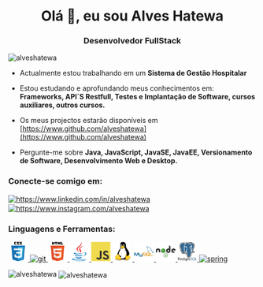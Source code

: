 <h1 align="center">Olá 👋, eu sou Alves Hatewa</h1>
<h3 align="center">Desenvolvedor FullStack</h3>

<p align="left"> <img src="https://komarev.com/ghpvc/?username=alveshatewa&label=Profile%20views&color=0e75b6&style=flat" alt="alveshatewa" /> </p>

- Actualmente estou trabalhando em um  **Sistema de Gestão Hospitalar**

- Estou estudando e aprofundando meus conhecimentos em: **Frameworks, API´S Restfull, Testes e Implantação de Software, cursos auxiliares, outros cursos.**

- Os meus projectos estarão disponíveis em [https://www.github.com/alveshatewa](https://www.github.com/alveshatewa)

- Pergunte-me sobre **Java, JavaScript, JavaSE, JavaEE, Versionamento de Software, Desenvolvimento Web e Desktop.**

<h3 align="left">Conecte-se comigo em:</h3>
<p align="left">
<a href="https://linkedin.com/in/https://www.linkedin.com/in/alveshatewa" target="blank"><img align="center" src="https://raw.githubusercontent.com/rahuldkjain/github-profile-readme-generator/master/src/images/icons/Social/linked-in-alt.svg" alt="https://www.linkedin.com/in/alveshatewa" height="30" width="40" /></a>
<a href="https://instagram.com/https://www.instagram.com/alveshatewa" target="blank"><img align="center" src="https://raw.githubusercontent.com/rahuldkjain/github-profile-readme-generator/master/src/images/icons/Social/instagram.svg" alt="https://www.instagram.com/alveshatewa" height="30" width="40" /></a>
</p>

<h3 align="left">Linguagens e Ferramentas:</h3>
<p align="left"> <a href="https://www.w3schools.com/css/" target="_blank" rel="noreferrer"> <img src="https://raw.githubusercontent.com/devicons/devicon/master/icons/css3/css3-original-wordmark.svg" alt="css3" width="40" height="40"/> </a> <a href="https://git-scm.com/" target="_blank" rel="noreferrer"> <img src="https://www.vectorlogo.zone/logos/git-scm/git-scm-icon.svg" alt="git" width="40" height="40"/> </a> <a href="https://www.w3.org/html/" target="_blank" rel="noreferrer"> <img src="https://raw.githubusercontent.com/devicons/devicon/master/icons/html5/html5-original-wordmark.svg" alt="html5" width="40" height="40"/> </a> <a href="https://www.java.com" target="_blank" rel="noreferrer"> <img src="https://raw.githubusercontent.com/devicons/devicon/master/icons/java/java-original.svg" alt="java" width="40" height="40"/> </a> <a href="https://developer.mozilla.org/en-US/docs/Web/JavaScript" target="_blank" rel="noreferrer"> <img src="https://raw.githubusercontent.com/devicons/devicon/master/icons/javascript/javascript-original.svg" alt="javascript" width="40" height="40"/> </a> <a href="https://www.linux.org/" target="_blank" rel="noreferrer"> <img src="https://raw.githubusercontent.com/devicons/devicon/master/icons/linux/linux-original.svg" alt="linux" width="40" height="40"/> </a> <a href="https://www.mysql.com/" target="_blank" rel="noreferrer"> <img src="https://raw.githubusercontent.com/devicons/devicon/master/icons/mysql/mysql-original-wordmark.svg" alt="mysql" width="40" height="40"/> </a> <a href="https://nodejs.org" target="_blank" rel="noreferrer"> <img src="https://raw.githubusercontent.com/devicons/devicon/master/icons/nodejs/nodejs-original-wordmark.svg" alt="nodejs" width="40" height="40"/> </a> <a href="https://www.postgresql.org" target="_blank" rel="noreferrer"> <img src="https://raw.githubusercontent.com/devicons/devicon/master/icons/postgresql/postgresql-original-wordmark.svg" alt="postgresql" width="40" height="40"/> </a> <a href="https://spring.io/" target="_blank" rel="noreferrer"> <img src="https://www.vectorlogo.zone/logos/springio/springio-icon.svg" alt="spring" width="40" height="40"/> </a> </p>

<p><img align="left" src="https://github-readme-stats.vercel.app/api/top-langs?username=alveshatewa&show_icons=true&locale=en&layout=compact" alt="alveshatewa" /></p>

<p>&nbsp;<img align="center" src="https://github-readme-stats.vercel.app/api?username=alveshatewa&show_icons=true&locale=en" alt="alveshatewa" /></p>
